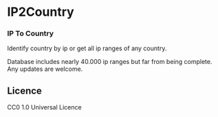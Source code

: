 IP2Country
=========================

### IP To Country ###

Identify country by ip or get all ip ranges of any country.

Database includes nearly 40.000 ip ranges but far from being complete. Any updates are welcome. 

Licence
------------
CC0 1.0 Universal Licence
